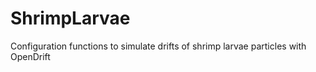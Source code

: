 # ShrimpLarvae
Configuration functions to simulate drifts of shrimp larvae particles with OpenDrift
